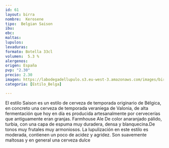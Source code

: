 ```yaml
---
id: 61
layout: birra
nombre:  Kerosene
tipo:  Belgian Saison
ibu:  
ebc:
maltas: 
lupulos: 
levaduras: 
formato: Botella 33cl
volumen:  5.3 %
alergenos: 
origen: España
pvp: "2.30"
precio: 2.30
imagen: https://labodegadellupulo.s3.eu-west-3.amazonaws.com/images/birras/kerosene.jpg
categoria: [Estilo_Belga]

---
```

El estilo Saison es un estilo de cerveza de temporada originario de Bélgica, en concreto una cerveza de temporada veraniega de Valonia, de alta fermentación que hoy en día es producida artesanalmente por cervecerías que antiguamente eran granjas. Farmhouse Ale
De color anaranjado pálido, turbia, con una capa de espuma muy duradera, densa y blanquecina.De tonos muy frutales muy armoniosos.
La lupulización en este estilo es moderada, contienen un poco de acidez y agridez. Son suavemente maltosas y en general una cerveza dulce


